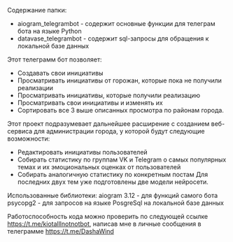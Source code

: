 Содержание папки:
+ aiogram_telegrambot - содержит основные функции для телеграм бота на языке Python
+ datavase_telegrambot - содержит sql-запросы для обращения к локальной базе данных

Этот телеграмм бот позволяет:
+ Создавать свои инициативы
+ Просматривать инициативы от горожан, которые пока не получили реализации
+ Просматривать инициативы, которые получили реализацию
+ Просматривать свои инициативы и изменять их
+ Сортировать все 3 выше описанных просмотра по районам города.
  
Этот проект подразумевает дальнейшее расширение с созданием веб-сервиса для администрации города, у которой будут следующие возможности:
+ Редактировать инициативы пользователей
+ Собирать статистику по группам VK и Telegram о самых популярных темах и их эмоциональных оценках от пользователей
+ Собирать аналогичную статистику по конкретным постам
Для последних двух тем уже подготовлены две модели нейросети.

Использованные библиотеки:
aiogram 3.12 - для функций самого бота
psycopg2 - для запросов на языке PosgreSql на локальной базе данных

Работоспособность кода можно проверить по следующей ссылке https://t.me/kiotalllnotnotbot, написав мне в личные сообщения в телеграмме https://t.me/DashaWind



